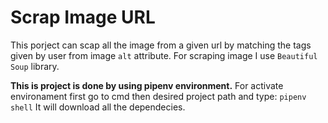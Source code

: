 # Scrap Image URL
This porject can scap all the image from a given url by matching the tags given by user from image `alt` attribute.
For scraping image I use `Beautiful Soup` library.

**This is project is done by using pipenv environment.**
For activate environament first go to cmd then desired project path and type: 
`pipenv shell`
It will download all the dependecies.
